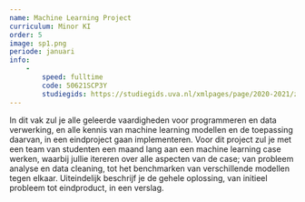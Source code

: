 ```yaml
---
name: Machine Learning Project
curriculum: Minor KI
order: 5
image: sp1.png
periode: januari
info:
    -
        speed: fulltime
        code: 50621SCP3Y
        studiegids: https://studiegids.uva.nl/xmlpages/page/2020-2021/zoek-vak/vak/82348
---
```


In dit vak zul je alle geleerde vaardigheden voor programmeren en data verwerking, en alle kennis van machine learning modellen en de toepassing daarvan, in een eindproject gaan implementeren. Voor dit project zul je met een team van studenten een maand lang aan een machine learning case werken, waarbij jullie itereren over alle aspecten van de case; van probleem analyse en data cleaning, tot het benchmarken van verschillende modellen tegen elkaar. Uiteindelijk beschrijf je de gehele oplossing, van initieel probleem tot eindproduct, in een verslag.
